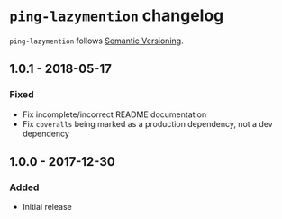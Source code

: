 # `ping-lazymention` changelog

`ping-lazymention` follows [Semantic Versioning][1].

## 1.0.1 - 2018-05-17

### Fixed

* Fix incomplete/incorrect README documentation
* Fix `coveralls` being marked as a production dependency, not a dev dependency

## 1.0.0 - 2017-12-30

### Added

* Initial release

 [1]: http://semver.org/
